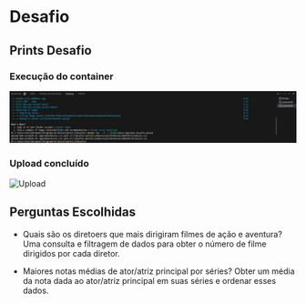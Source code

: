 # Desafio

## Prints Desafio

### Execução do container

![Execução](https://github.com/WendeldsCoelho/Programa-De-Bolsas-Compass-Uol/blob/main/Sprint_6/Evid%C3%AAncias/Desafio/Desafio-execu%C3%A7%C3%A3o.jpeg)

### Upload concluído

![Upload](https://github.com/WendeldsCoelho/Programa-De-Bolsas-Compass-Uol/blob/main/Sprint_6/Evid%C3%AAncias/Desafio/Desafio-upload.jpeg)

## Perguntas Escolhidas

-  Quais são os diretoers que mais dirigiram filmes de ação e aventura?
  Uma consulta e filtragem de dados para obter o número de filme dirigidos por cada diretor.

-  Maiores notas médias de ator/atriz principal por séries?
  Obter um média da nota dada ao ator/atriz principal em suas séries e ordenar esses dados.
  
